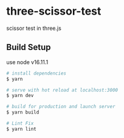 # three-scissor-test
scissor test in three.js

## Build Setup
use node v16.11.1

``` bash
# install dependencies
$ yarn

# serve with hot reload at localhost:3000
$ yarn dev

# build for production and launch server
$ yarn build

# Lint Fix
$ yarn lint

```
